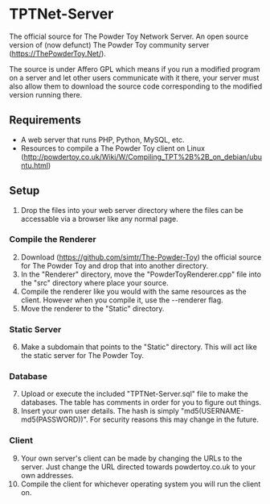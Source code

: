 # TPTNet-Server
The official source for The Powder Toy Network Server. An open source version of (now defunct) The Powder Toy community server (https://ThePowderToy.Net/).

The source is under Affero GPL which means if you run a modified program on a server and let other users communicate with it there, your server must also allow them to download the source code corresponding to the modified version running there.

## Requirements
- A web server that runs PHP, Python, MySQL, etc.
- Resources to compile a The Powder Toy client on Linux (http://powdertoy.co.uk/Wiki/W/Compiling_TPT%2B%2B_on_debian/ubuntu.html)

## Setup
1. Drop the files into your web server directory where the files can be accessable via a browser like any normal page.

### Compile the Renderer
2. Download (https://github.com/simtr/The-Powder-Toy) the official source for The Powder Toy and drop that into another directory.
3. In the "Renderer" directory, move the "PowderToyRenderer.cpp" file into the "src" directory where place your source.
4. Compile the renderer like you would with the same resources as the client. However when you compile it, use the --renderer flag.
5. Move the renderer to the "Static" directory.

### Static Server
6. Make a subdomain that points to the "Static" directory. This will act like the static server for The Powder Toy.

### Database
7. Upload or execute the included "TPTNet-Server.sql" file to make the databases. The table has comments in order for you to figure out things.
8. Insert your own user details. The hash is simply "md5(USERNAME-md5(PASSWORD))". For security reasons this may change in the future. 

### Client
9. Your own server's client can be made by changing the URLs to the server. Just change the URL directed towards powdertoy.co.uk to your own addresses.
10. Compile the client for whichever operating system you will run the client on.
